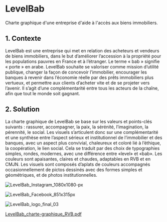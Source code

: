 # LevelBab
Charte graphique d'une entreprise d'aide à l'accès aux biens immobiliers.

## 1. Contexte
LevelBab est une entreprise qui met en relation des acheteurs et vendeurs de biens immobiliers, dans le but d’améliorer l’accession à la propriété pour les populations pauvres en France et à l’étranger.
Le terme « bab » signifie « porte » en arabe.
LevelBab souhaite se valoriser comme mission d’utilité publique, changer la façon de concevoir l’immobilier, encourager les banques à revenir dans l’économie réelle par des prêts immobiliers plus vertueux, et permettre aux clients d’acheter vite et de se projeter vers l’avenir.
Il s’agit d’une complémentarité entre tous les acteurs de la chaîne, afin que tout le monde soit gagnant.

## 2. Solution
La charte graphique de LevelBab se base sur les valeurs et points-clés suivants : rassurer, accompagner, la paix, la sérénité, l’imagination, la pérennité, le social.
Les visuels s’articulent donc sur une complémentarité et une synthèse entre l’aspect sérieux et institutionnel de l’immobilier et des banques, avec un aspect plus convivial, chaleureux et coloré lié à l’éthique, la coopération, le lien social.
Cela se traduit par des choix de typographies simples, rondes, modernes, avec une différence entre «level» et «bab».
Les couleurs sont apaisantes, claires et chaudes, adaptables en RVB et en CMJN.
Les visuels sont composés d’aplats de couleurs accompagnés occasionnellement de pictos dessinés avec des formes simples et géométriques, et de photos institutionnelles.

![LevelBab_Instagram_1080x1080-px](https://github.com/user-attachments/assets/09760a15-0b3d-4724-8a23-ba0323176bf1)

![LevelBab_Facebook_851x315px](https://github.com/user-attachments/assets/5d17f9b7-1b41-4b1d-98a5-746ebdec9f03)

![LevelBab_logo_final_03](https://github.com/user-attachments/assets/e012c75a-4cf5-4bcb-b5b5-9a1b1cf202de)

[LevelBab_charte-graphique_RVB.pdf](https://github.com/user-attachments/files/19869116/LevelBab_charte-graphique_RVB.pdf)
